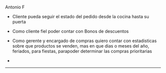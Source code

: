 
Antonio F

* Cliente  pueda seguir el estado del pedido desde la cocina hasta su puerta

* Como cliente fiel poder contar con Bonos de descuentos

* Como gerente y encargado de compras quiero contar con estadisticas sobre que productos se venden, mas en que dias o meses del año, feriados, para fiestas, parapoder determinar las compras prioritarias

* 


___________________________________________________________________________________________________________________________________________________________________
